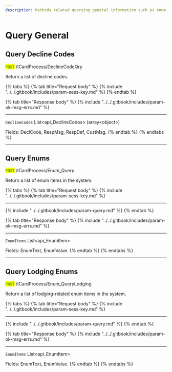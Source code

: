 ```yaml
---
description: Methods related querying general information such as enum values
---
```


# Query General

## Query Decline Codes

<mark style="color:green;">`POST`</mark> /ICardProcess/DeclineCodeQry

Return a list of decline codes.

{% tabs %}
{% tab title="Request body" %}
{% include "../../.gitbook/includes/param-sess-key.md" %}
{% endtab %}

{% tab title="Response body" %}
{% include "../../.gitbook/includes/param-ok-msg-errs.md" %}

***

`DeclineCodes` List\<api\_DeclineCodes> (array\<object>)

Fields: DeclCode, RespMsg, RespDef, CustMsg.
{% endtab %}
{% endtabs %}

***

## Query Enums

<mark style="color:green;">`POST`</mark> /ICardProcess/Enum\_Query

Return a list of enum items in the system.

{% tabs %}
{% tab title="Request body" %}
{% include "../../.gitbook/includes/param-sess-key.md" %}

***

{% include "../../.gitbook/includes/param-query.md" %}
{% endtab %}

{% tab title="Response body" %}
{% include "../../.gitbook/includes/param-ok-msg-errs.md" %}

***

`EnumItems` List\<api\_EnumItem>

Fields: EnumText, EnumValue.
{% endtab %}
{% endtabs %}

***

## Query Lodging Enums

<mark style="color:green;">`POST`</mark> /ICardProcess/Enum\_QueryLodging

Return a list of lodging-related enum items in the system.

{% tabs %}
{% tab title="Request body" %}
{% include "../../.gitbook/includes/param-sess-key.md" %}

***

{% include "../../.gitbook/includes/param-query.md" %}
{% endtab %}

{% tab title="Response body" %}
{% include "../../.gitbook/includes/param-ok-msg-errs.md" %}

***

`EnumItems` List\<api\_EnumItem>

Fields: EnumText, EnumValue.
{% endtab %}
{% endtabs %}
